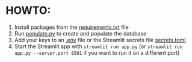 # HOWTO:

1. Install packages from the [requirements.txt](./requirements.txt) file
2. Run [populate.py](./populate.py) to create and populate the database
3. Add your keys to an [.env](./.env.example) file or the Streamlit secrets file [secrets.toml](./.streamlit/examplesecrets.toml)
4. Start the Streamlit app with `streamlit run app.py` (or `streamlit run app.py --server.port 8501` if you want to run it on a different port)